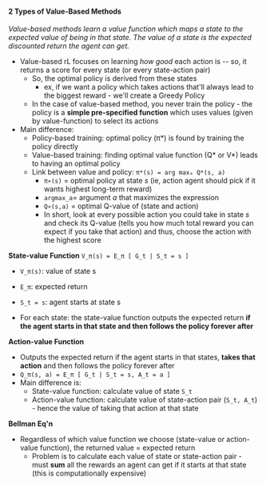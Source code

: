 #### 2 Types of Value-Based Methods
*Value-based methods learn a value function which maps a state to the expected value of being in that state. The value of a state is the expected discounted return the agent can get.*

- Value-based rL focuses on learning *how good* each action is -- so, it returns a score for every state (or every state-action pair)
	- So, the optimal policy is derived from these states 
		- ex, if we want a policy which takes actions that'll always lead to the biggest reward - we'll create a Greedy Policy 
	- In the case of value-based method, you never train the policy - the policy is a **simple pre-specified function** which uses values (given by value-function) to select its actions 
- Main difference:
	- Policy-based training: optimal policy (π*) is found by training the policy directly
	- Value-based training: finding optimal value function (Q* or V*) leads to having an optimal policy 
	- Link between value and policy: `π*(s) = arg maxₐ Q*(s, a)`
		- `π∗(s)` = optimal policy at state *s* (ie, action agent should pick if it wants highest long-term reward)
		- `argmax_a`= argument *a* that maximizes the expression
		- `Q∗(s,a)​` = optimal Q-value of (state and action) 
		- In short, look at every possible action you could take in state *s* and check its Q-value (tells you how much total reward you can expect if you take that action) and thus, choose the action with the highest score

**State-value Function**
`V_π(s) = E_π [ G_t | S_t = s ]`
- `V_π(s)`: value of state s
- `E_π`: expected return 
- `S_t = s`: agent starts at state s 

- For each state: the state-value function outputs the expected return **if the agent starts in that state and then follows the policy forever after** 

**Action-value Function**
- Outputs the expected return if the agent starts in that states, **takes that action** and then follows the policy forever after 
- `Q_π(s, a) = E_π [ G_t | S_t = s, A_t = a ]`
- Main difference is:
	- State-value function: calculate value of state `S_t`
	- Action-value function: calculate value of state-action pair (`S_t, A_t`) - hence the value of taking that action at that state

**Bellman Eq'n**
- Regardless of which value function we choose (state-value or action-value function), the returned value = expected return
	- Problem is to calculate each value of state or state-action pair - must **sum** all the rewards an agent can get if it starts at that state (this is computationally expensive)
